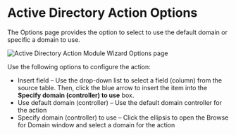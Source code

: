 # Active Directory Action Options

The Options page provides the option to select to use the default domain or specific a domain to
use.

![Active Directory Action Module Wizard Options page](/img/product_docs/accessanalyzer/12.0/admin/action/activedirectory/options.webp)

Use the following options to configure the action:

- Insert field – Use the drop-down list to select a field (column) from the source table. Then,
  click the blue arrow to insert the item into the **Specify domain (controller) to use** box.
- Use default domain (controller) – Use the default domain controller for the action
- Specify domain (controller) to use – Click the ellipsis to open the Browse for Domain window and
  select a domain for the action
